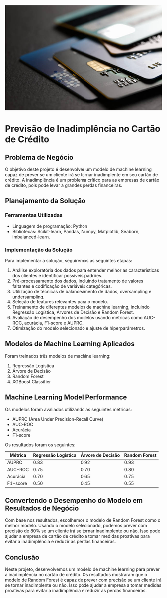 <div align="center">

![CreditScoreProject](https://github.com/erickfog/CreditScoreProject/blob/main/img/creditcard.jpg)
</div>

# Previsão de Inadimplência no Cartão de Crédito

## Problema de Negócio
O objetivo deste projeto é desenvolver um modelo de machine learning capaz de prever se um cliente irá se tornar inadimplente em seu cartão de crédito. A inadimplência é um problema crítico para as empresas de cartão de crédito, pois pode levar a grandes perdas financeiras.

## Planejamento da Solução

### Ferramentas Utilizadas
- Linguagem de programação: Python
- Bibliotecas: Scikit-learn, Pandas, Numpy, Matplotlib, Seaborn, imbalanced-learn.

### Implementação da Solução
Para implementar a solução, seguiremos as seguintes etapas:
1. Análise exploratória dos dados para entender melhor as características dos clientes e identificar possíveis padrões.
2. Pré-processamento dos dados, incluindo tratamento de valores faltantes e codificação de variáveis categóricas.
3. Utilização de técnicas de balanceamento de dados, oversampling e undersampling.
3. Seleção de features relevantes para o modelo.
4. Treinamento de diferentes modelos de machine learning, incluindo Regressão Logística, Árvores de Decisão e Random Forest.
5. Avaliação de desempenho dos modelos usando métricas como AUC-ROC, acurácia, F1-score e AUPRC.
6. Otimização do modelo selecionado e ajuste de hiperparâmetros.

## Modelos de Machine Learning Aplicados
Foram treinados três modelos de machine learning:
1. Regressão Logística
2. Árvore de Decisão
3. Random Forest
4. XGBoost Classifier

## Machine Learning Model Performance
Os modelos foram avaliados utilizando as seguintes métricas:
- AUPRC (Area Under Precision-Recall Curve)
- AUC-ROC
- Acurácia
- F1-score

Os resultados foram os seguintes:

| Métrica           | Regressão Logística | Árvore de Decisão | Random Forest |
|-------------------|---------------------|-------------------|---------------|
| AUPRC		    | 0.83		  | 0.92	      | 0.93	      |	
| AUC-ROC           | 0.75                | 0.70              | 0.80          |
| Acurácia          | 0.70                | 0.65              | 0.75          |
| F1-score          | 0.50                | 0.45              | 0.55          |

## Convertendo o Desempenho do Modelo em Resultados de Negócio
Com base nos resultados, escolhemos o modelo de Random Forest como o melhor modelo. Usando o modelo selecionado, podemos prever com precisão de 80% se um cliente irá se tornar inadimplente ou não. Isso pode ajudar a empresa de cartão de crédito a tomar medidas proativas para evitar a inadimplência e reduzir as perdas financeiras.

## Conclusão
Neste projeto, desenvolvemos um modelo de machine learning para prever a inadimplência no cartão de crédito. Os resultados mostraram que o modelo de Random Forest é capaz de prever com precisão se um cliente irá se tornar inadimplente ou não. Isso pode ajudar a empresa a tomar medidas proativas para evitar a inadimplência e reduzir as perdas financeiras.

